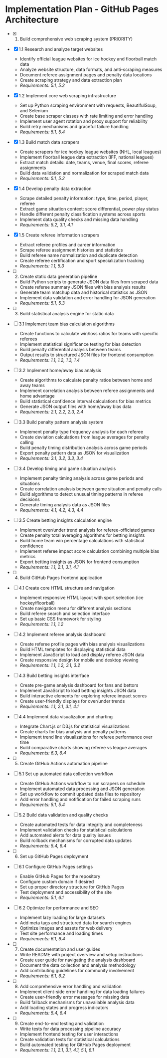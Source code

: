 # Implementation Plan - GitHub Pages Architecture

- [x] 1. Build comprehensive web scraping system (PRIORITY)
- [x] 1.1 Research and analyze target websites
  - Identify official league websites for ice hockey and floorball match data
  - Analyze website structure, data formats, and anti-scraping measures
  - Document referee assignment pages and penalty data locations
  - Create scraping strategy and data extraction plan
  - _Requirements: 5.1, 5.2_

- [x] 1.2 Implement core web scraping infrastructure
  - Set up Python scraping environment with requests, BeautifulSoup, and Selenium
  - Create base scraper classes with rate limiting and error handling
  - Implement user agent rotation and proxy support for reliability
  - Build retry mechanisms and graceful failure handling
  - _Requirements: 5.1, 5.4_

- [x] 1.3 Build match data scrapers
  - Create scrapers for ice hockey league websites (NHL, local leagues)
  - Implement floorball league data extraction (IFF, national leagues)
  - Extract match details: date, teams, venue, final scores, referee assignments
  - Build data validation and normalization for scraped match data
  - _Requirements: 5.1, 5.2_

- [x] 1.4 Develop penalty data extraction
  - Scrape detailed penalty information: type, time, period, player, referee
  - Extract game situation context: score differential, power play status
  - Handle different penalty classification systems across sports
  - Implement data quality checks and missing data handling
  - _Requirements: 5.2, 3.1, 4.1_

- [x] 1.5 Create referee information scrapers
  - Extract referee profiles and career information
  - Scrape referee assignment histories and statistics
  - Build referee name normalization and duplicate detection
  - Create referee certification and sport specialization tracking
  - _Requirements: 1.1, 5.3_

- [ ] 2. Create static data generation pipeline
  - Build Python scripts to generate JSON data files from scraped data
  - Create referee summary JSON files with bias analysis results
  - Generate team matchup data and historical statistics as JSON
  - Implement data validation and error handling for JSON generation
  - _Requirements: 5.1, 5.3_

- [ ] 3. Build statistical analysis engine for static data
- [ ] 3.1 Implement team bias calculation algorithms
  - Create functions to calculate win/loss ratios for teams with specific referees
  - Implement statistical significance testing for bias detection
  - Build penalty differential analysis between teams
  - Output results to structured JSON files for frontend consumption
  - _Requirements: 1.1, 1.2, 1.3, 1.4_

- [ ] 3.2 Implement home/away bias analysis
  - Create algorithms to calculate penalty ratios between home and away teams
  - Implement correlation analysis between referee assignments and home advantage
  - Build statistical confidence interval calculations for bias metrics
  - Generate JSON output files with home/away bias data
  - _Requirements: 2.1, 2.2, 2.3, 2.4_

- [ ] 3.3 Build penalty pattern analysis system
  - Implement penalty type frequency analysis for each referee
  - Create deviation calculations from league averages for penalty calling
  - Build penalty timing distribution analysis across game periods
  - Export penalty pattern data as JSON for visualization
  - _Requirements: 3.1, 3.2, 3.3, 3.4_

- [ ] 3.4 Develop timing and game situation analysis
  - Implement penalty timing analysis across game periods and situations
  - Create correlation analysis between game situation and penalty calls
  - Build algorithms to detect unusual timing patterns in referee decisions
  - Generate timing analysis data as JSON files
  - _Requirements: 4.1, 4.2, 4.3, 4.4_

- [ ] 3.5 Create betting insights calculation engine
  - Implement over/under trend analysis for referee-officiated games
  - Create penalty total averaging algorithms for betting insights
  - Build home team win percentage calculations with statistical confidence
  - Implement referee impact score calculation combining multiple bias metrics
  - Export betting insights as JSON for frontend consumption
  - _Requirements: 1.1, 2.1, 3.1, 4.1_

- [ ] 4. Build GitHub Pages frontend application
- [ ] 4.1 Create core HTML structure and navigation
  - Implement responsive HTML layout with sport selection (ice hockey/floorball)
  - Create navigation menu for different analysis sections
  - Build referee search and selection interface
  - Set up basic CSS framework for styling
  - _Requirements: 1.1, 1.2_

- [ ] 4.2 Implement referee analysis dashboard
  - Create referee profile pages with bias analysis visualizations
  - Build HTML templates for displaying statistical data
  - Implement JavaScript to load and display referee JSON data
  - Create responsive design for mobile and desktop viewing
  - _Requirements: 1.1, 1.2, 3.1, 3.2_

- [ ] 4.3 Build betting insights interface
  - Create pre-game analysis dashboard for fans and bettors
  - Implement JavaScript to load betting insights JSON data
  - Build interactive elements for exploring referee impact scores
  - Create user-friendly displays for over/under trends
  - _Requirements: 1.1, 2.1, 3.1, 4.1_

- [ ] 4.4 Implement data visualization and charting
  - Integrate Chart.js or D3.js for statistical visualizations
  - Create charts for bias analysis and penalty patterns
  - Implement trend line visualizations for referee performance over time
  - Build comparative charts showing referee vs league averages
  - _Requirements: 6.3, 6.4_

- [ ] 5. Create GitHub Actions automation pipeline
- [ ] 5.1 Set up automated data collection workflow
  - Create GitHub Actions workflow to run scrapers on schedule
  - Implement automated data processing and JSON generation
  - Set up workflow to commit updated data files to repository
  - Add error handling and notification for failed scraping runs
  - _Requirements: 5.1, 5.4_

- [ ] 5.2 Build data validation and quality checks
  - Create automated tests for data integrity and completeness
  - Implement validation checks for statistical calculations
  - Add automated alerts for data quality issues
  - Build rollback mechanisms for corrupted data updates
  - _Requirements: 5.4, 6.4_

- [ ] 6. Set up GitHub Pages deployment
- [ ] 6.1 Configure GitHub Pages settings
  - Enable GitHub Pages for the repository
  - Configure custom domain if desired
  - Set up proper directory structure for GitHub Pages
  - Test deployment and accessibility of the site
  - _Requirements: 5.1, 6.1_

- [ ] 6.2 Optimize for performance and SEO
  - Implement lazy loading for large datasets
  - Add meta tags and structured data for search engines
  - Optimize images and assets for web delivery
  - Test site performance and loading times
  - _Requirements: 6.1, 6.4_

- [ ] 7. Create documentation and user guides
  - Write README with project overview and setup instructions
  - Create user guide for navigating the analysis dashboard
  - Document the data collection and analysis methodology
  - Add contributing guidelines for community involvement
  - _Requirements: 6.1, 6.2_

- [ ] 8. Add comprehensive error handling and validation
  - Implement client-side error handling for data loading failures
  - Create user-friendly error messages for missing data
  - Build fallback mechanisms for unavailable analysis data
  - Add loading states and progress indicators
  - _Requirements: 5.4, 6.4_

- [ ] 9. Create end-to-end testing and validation
  - Write tests for data processing pipeline accuracy
  - Implement frontend testing for user interactions
  - Create validation tests for statistical calculations
  - Build automated testing for GitHub Pages deployment
  - _Requirements: 1.1, 2.1, 3.1, 4.1, 5.1, 6.1_
